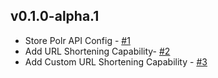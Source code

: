 ## v0.1.0-alpha.1
* Store Polr API Config - [#1](https://github.com/Filiosoft/polr-mobile/issues/1)
* Add URL Shortening Capability- [#2](https://github.com/Filiosoft/polr-mobile/issues/2)
* Add Custom URL Shortening Capability - [#3](https://github.com/Filiosoft/polr-mobile/issues/3)
